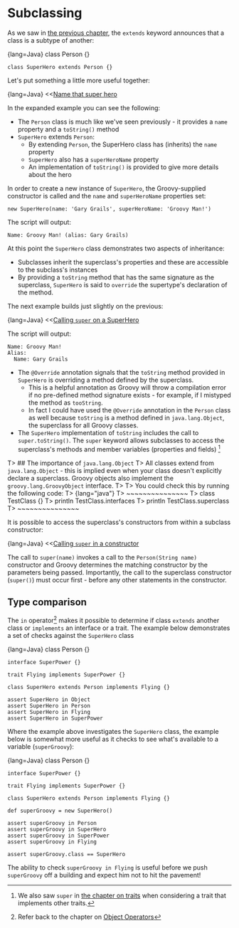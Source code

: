 # Subclassing

As we saw in [the previous chapter](#chinheritance), the `extends` keyword announces that a class is a subtype of another:

{lang=Java}
    class Person {}

    class SuperHero extends Person {}

Let's put something a little more useful together:

{lang=Java}
<<[Name that super hero](code/09/superhero_basic.groovy)

In the expanded example you can see the following:

* The `Person` class is much like we've seen previously - it provides a `name` property and a `toString()` method
* `SuperHero` extends `Person`:
    * By extending `Person`, the SuperHero class has (inherits) the `name` property
    * `SuperHero` also has a `superHeroName` property
    * An implementation of `toString()` is provided to give more details about the hero

In order to create a new instance of `SuperHero`, the Groovy-supplied constructor is called and the `name` and `superHeroName` properties set:

    new SuperHero(name: 'Gary Grails', superHeroName: 'Groovy Man!')

The script will output:

    Name: Groovy Man! (alias: Gary Grails)

At this point the `SuperHero` class demonstrates two aspects of inheritance:

* Subclasses inherit the superclass's properties and these are accessible to the subclass's instances
* By providing a `toString` method that has the same signature as the superclass, `SuperHero` is said to `override` the supertype's declaration of the method.

The next example builds just slightly on the previous:

{lang=Java}
<<[Calling `super` on a SuperHero](code/09/superhero_basic_super.groovy)

The script will output:

    Name: Groovy Man!
    Alias:
      Name: Gary Grails


* The `@Override` annotation signals that the `toString` method provided in `SuperHero` is overriding a method defined by the superclass.
    * This is a helpful annotation as Groovy will throw a compilation error if no pre-defined method signature exists - for example, if I mistyped the method as `tooString`.
    * In fact I could have used the `@Override` annotation in the `Person` class as well because `toString` is a method defined in `java.lang.Object`, the superclass for all Groovy classes.
* The `SuperHero` implementation of `toString` includes the call to `super.toString()`. The `super` keyword allows subclasses to access the superclass's methods and member variables (properties and fields) [^multitraits]

[^multitraits]: We also saw `super` in [the chapter on traits](#chtraitsmultiple) when considering a trait that implements other traits.

T> ## The importance of `java.lang.Object`
T> All classes extend from `java.lang.Object` - this is implied even when your class doesn't explicitly declare a superclass. Groovy objects also implement the `groovy.lang.GroovyObject` interface.
T>
T> You could check this by running the following code:
T> {lang="java"}
T> ~~~~~~~~~~~~~~~
T>    class TestClass {}
T>    println TestClass.interfaces
T>    println TestClass.superclass
T> ~~~~~~~~~~~~~~~

It is possible to access the superclass's constructors from within a subclass constructor:

{lang=Java}
<<[Calling `super` in a constructor](code/09/superhero_basic_constructor.groovy)

The call to `super(name)` invokes a call to the `Person(String name)` constructor and Groovy determines the matching constructor by the parameters being passed. Importantly, the call to the superclass constructor (`super()`) must occur first - before any other statements in the constructor.

## Type comparison

The `in` operator[^inopref] makes it possible to determine if class `extends` another class or `implements` an interface or a trait. The example below demonstrates a set of checks against the `SuperHero` class

{lang=Java}
    class Person {}

    interface SuperPower {}

    trait Flying implements SuperPower {}

    class SuperHero extends Person implements Flying {}

    assert SuperHero in Object
    assert SuperHero in Person
    assert SuperHero in Flying
    assert SuperHero in SuperPower

Where the example above investigates the `SuperHero` class, the example below is somewhat more useful as it checks to see what's available to a variable (`superGroovy`):

{lang=Java}
    class Person {}

    interface SuperPower {}

    trait Flying implements SuperPower {}

    class SuperHero extends Person implements Flying {}

    def superGroovy = new SuperHero()

    assert superGroovy in Person
    assert superGroovy in SuperHero
    assert superGroovy in SuperPower
    assert superGroovy in Flying

    assert superGroovy.class == SuperHero

The ability to check `superGroovy in Flying` is useful before we push `superGroovy` off a building and expect him not to hit the pavement!

[^inopref]: Refer back to the chapter on [Object Operators](#chobjectoperators)
